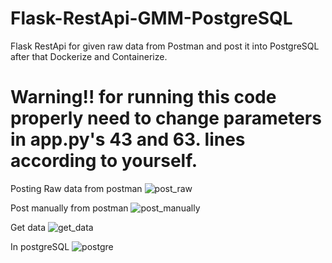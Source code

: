 # Flask-RestApi-GMM-PostgreSQL
Flask RestApi for given raw data from Postman and post it into PostgreSQL after that Dockerize and Containerize.

# Warning!! for running this code properly need to change parameters in app.py's 43 and 63. lines according to yourself.

Posting Raw data from postman 
![post_raw](https://user-images.githubusercontent.com/101645111/213498230-37f67836-8b06-48d4-990c-c4507e5daab5.png)

Post manually from postman
![post_manually](https://user-images.githubusercontent.com/101645111/213498389-9e7d7335-d14f-43cd-9ad2-6d3bb0a6535a.png)

Get data 
![get_data](https://user-images.githubusercontent.com/101645111/213498542-121c4351-1e60-419a-8828-eb37b49925c9.png)

In postgreSQL
![postgre](https://user-images.githubusercontent.com/101645111/213498729-cd280e5b-3e83-420c-b79f-df027d9e47af.png)
